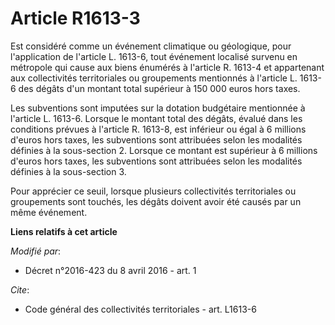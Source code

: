 # Article R1613-3

Est considéré comme un événement climatique ou géologique, pour l'application de l'article L. 1613-6, tout événement localisé
survenu en métropole qui cause aux biens énumérés à l'article R. 1613-4 et appartenant aux collectivités territoriales ou
groupements mentionnés à l'article L. 1613-6 des dégâts d'un montant total supérieur à 150 000 euros hors taxes. 

Les subventions sont imputées sur la dotation budgétaire mentionnée à l'article L. 1613-6. Lorsque le montant total des
dégâts, évalué dans les conditions prévues à l'article R. 1613-8, est inférieur ou égal à 6 millions d'euros hors taxes, les
subventions sont attribuées selon les modalités définies à la sous-section 2. Lorsque ce montant est supérieur à 6 millions
d'euros hors taxes, les subventions sont attribuées selon les modalités définies à la sous-section 3. 

Pour apprécier ce seuil, lorsque plusieurs collectivités territoriales ou groupements sont touchés, les dégâts doivent avoir
été causés par un même événement.

**Liens relatifs à cet article**

_Modifié par_:

  - Décret n°2016-423 du 8 avril 2016 - art. 1

_Cite_:

  - Code général des collectivités territoriales - art. L1613-6
